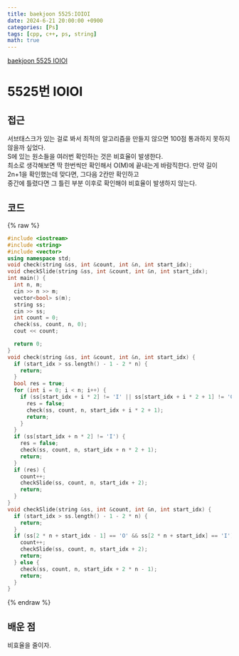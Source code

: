 ```yaml
---
title: baekjoon 5525:IOIOI
date: 2024-6-21 20:00:00 +0900
categories: [Ps]
tags: [cpp, c++, ps, string]
math: true
---
```


[baekjoon 5525 IOIOI](https://www.acmicpc.net/problem/5525)

# 5525번 IOIOI

## 접근
서브태스크가 있는 걸로 봐서 최적의 알고리즘을 만들지 않으면 100점 통과하지 못하지 않을까 싶었다.  
S에 있는 원소들을 여러번 확인하는 것은 비효율이 발생한다.  
최소로 생각해보면 딱 한번씩만 확인해서 O(M)에 끝내는게 바람직한다. 
만약 길이 2n+1을 확인했는데 맞다면, 그다음 2칸만 확인하고  
중간에 틀렸다면 그 틀린 부분 이후로 확인해야 비효율이 발생하지 않는다.

## 코드
{% raw %}
```cpp
#include <iostream>
#include <string>
#include <vector>
using namespace std;
void check(string &ss, int &count, int &n, int start_idx);
void checkSlide(string &ss, int &count, int &n, int start_idx);
int main() {
  int n, m;
  cin >> n >> m;
  vector<bool> s(m);
  string ss;
  cin >> ss;
  int count = 0;
  check(ss, count, n, 0);
  cout << count;

  return 0;
}
void check(string &ss, int &count, int &n, int start_idx) {
  if (start_idx > ss.length() - 1 - 2 * n) {
    return;
  }
  bool res = true;
  for (int i = 0; i < n; i++) {
    if (ss[start_idx + i * 2] != 'I' || ss[start_idx + i * 2 + 1] != 'O') {
      res = false;
      check(ss, count, n, start_idx + i * 2 + 1);
      return;
    }
  }
  if (ss[start_idx + n * 2] != 'I') {
    res = false;
    check(ss, count, n, start_idx + n * 2 + 1);
    return;
  }
  if (res) {
    count++;
    checkSlide(ss, count, n, start_idx + 2);
    return;
  }
}
void checkSlide(string &ss, int &count, int &n, int start_idx) {
  if (start_idx > ss.length() - 1 - 2 * n) {
    return;
  }
  if (ss[2 * n + start_idx - 1] == 'O' && ss[2 * n + start_idx] == 'I') {
    count++;
    checkSlide(ss, count, n, start_idx + 2);
    return;
  } else {
    check(ss, count, n, start_idx + 2 * n - 1);
    return;
  }
}
```
{% endraw %}
 

## 배운 점
비효율을 줄이자.
